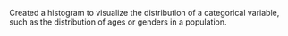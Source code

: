 Created a histogram to visualize the distribution of a categorical variable, such as the distribution of ages or genders in a population.
